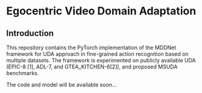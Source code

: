 # Egocentric Video Domain Adaptation

## Introduction
This repository contains the PyTorch implementation of the MDDNet framework for UDA approach in fine-grained action recognition based on multiple datasets. The framework is experimented on publicly available UDA (EPIC-8 [1], ADL-7, and GTEA_KITCHEN-6[2]), and proposed MSUDA benchmarks.

The code and model will be available soon...
